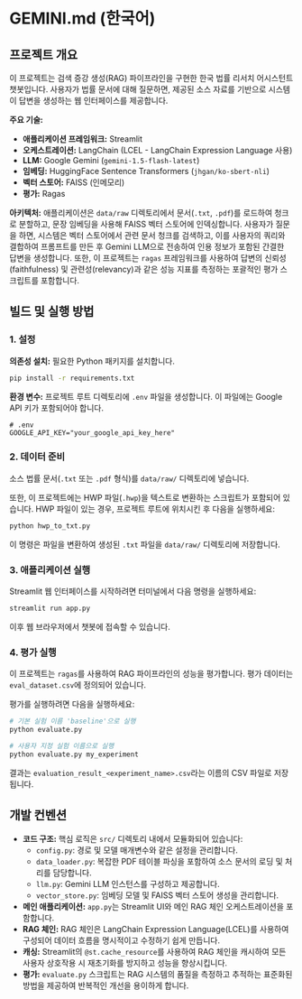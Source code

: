 # GEMINI.md (한국어)

## 프로젝트 개요

이 프로젝트는 검색 증강 생성(RAG) 파이프라인을 구현한 한국 법률 리서치 어시스턴트 챗봇입니다. 사용자가 법률 문서에 대해 질문하면, 제공된 소스 자료를 기반으로 시스템이 답변을 생성하는 웹 인터페이스를 제공합니다.

**주요 기술:**
*   **애플리케이션 프레임워크:** Streamlit
*   **오케스트레이션:** LangChain (LCEL - LangChain Expression Language 사용)
*   **LLM:** Google Gemini (`gemini-1.5-flash-latest`)
*   **임베딩:** HuggingFace Sentence Transformers (`jhgan/ko-sbert-nli`)
*   **벡터 스토어:** FAISS (인메모리)
*   **평가:** Ragas

**아키텍처:**
애플리케이션은 `data/raw` 디렉토리에서 문서(`.txt`, `.pdf`)를 로드하여 청크로 분할하고, 문장 임베딩을 사용해 FAISS 벡터 스토어에 인덱싱합니다. 사용자가 질문을 하면, 시스템은 벡터 스토어에서 관련 문서 청크를 검색하고, 이를 사용자의 쿼리와 결합하여 프롬프트를 만든 후 Gemini LLM으로 전송하여 인용 정보가 포함된 간결한 답변을 생성합니다. 또한, 이 프로젝트는 `ragas` 프레임워크를 사용하여 답변의 신뢰성(faithfulness) 및 관련성(relevancy)과 같은 성능 지표를 측정하는 포괄적인 평가 스크립트를 포함합니다.

## 빌드 및 실행 방법

### 1. 설정

**의존성 설치:**
필요한 Python 패키지를 설치합니다.
```bash
pip install -r requirements.txt
```

**환경 변수:**
프로젝트 루트 디렉토리에 `.env` 파일을 생성합니다. 이 파일에는 Google API 키가 포함되어야 합니다.
```
# .env
GOOGLE_API_KEY="your_google_api_key_here"
```

### 2. 데이터 준비

소스 법률 문서(`.txt` 또는 `.pdf` 형식)를 `data/raw/` 디렉토리에 넣습니다.

또한, 이 프로젝트에는 HWP 파일(`.hwp`)을 텍스트로 변환하는 스크립트가 포함되어 있습니다. HWP 파일이 있는 경우, 프로젝트 루트에 위치시킨 후 다음을 실행하세요:
```bash
python hwp_to_txt.py
```
이 명령은 파일을 변환하여 생성된 `.txt` 파일을 `data/raw/` 디렉토리에 저장합니다.

### 3. 애플리케이션 실행

Streamlit 웹 인터페이스를 시작하려면 터미널에서 다음 명령을 실행하세요:
```bash
streamlit run app.py
```
이후 웹 브라우저에서 챗봇에 접속할 수 있습니다.

### 4. 평가 실행

이 프로젝트는 `ragas`를 사용하여 RAG 파이프라인의 성능을 평가합니다. 평가 데이터는 `eval_dataset.csv`에 정의되어 있습니다.

평가를 실행하려면 다음을 실행하세요:
```bash
# 기본 실험 이름 'baseline'으로 실행
python evaluate.py

# 사용자 지정 실험 이름으로 실행
python evaluate.py my_experiment
```
결과는 `evaluation_result_<experiment_name>.csv`라는 이름의 CSV 파일로 저장됩니다.

## 개발 컨벤션

*   **코드 구조:** 핵심 로직은 `src/` 디렉토리 내에서 모듈화되어 있습니다:
    *   `config.py`: 경로 및 모델 매개변수와 같은 설정을 관리합니다.
    *   `data_loader.py`: 복잡한 PDF 테이블 파싱을 포함하여 소스 문서의 로딩 및 처리를 담당합니다.
    *   `llm.py`: Gemini LLM 인스턴스를 구성하고 제공합니다.
    *   `vector_store.py`: 임베딩 모델 및 FAISS 벡터 스토어 생성을 관리합니다.
*   **메인 애플리케이션:** `app.py`는 Streamlit UI와 메인 RAG 체인 오케스트레이션을 포함합니다.
*   **RAG 체인:** RAG 체인은 LangChain Expression Language(LCEL)를 사용하여 구성되어 데이터 흐름을 명시적이고 수정하기 쉽게 만듭니다.
*   **캐싱:** Streamlit의 `@st.cache_resource`를 사용하여 RAG 체인을 캐시하여 모든 사용자 상호작용 시 재초기화를 방지하고 성능을 향상시킵니다.
*   **평가:** `evaluate.py` 스크립트는 RAG 시스템의 품질을 측정하고 추적하는 표준화된 방법을 제공하여 반복적인 개선을 용이하게 합니다.